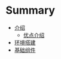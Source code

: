 # Summary

* [介绍](README.md)
  * [优点介绍](you-dian-jie-shao.md)
* [环境搭建](huan-jing-da-jian.md)
* [基础组件](ji-chu-zu-jian.md)

